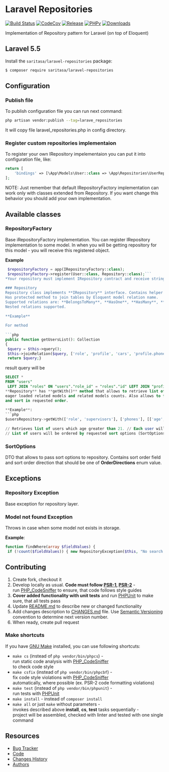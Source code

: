 
# Laravel Repositories  
  
[![Build Status](https://travis-ci.org/Saritasa/php-laravel-repositories.svg?branch=master)](https://travis-ci.org/Saritasa/php-laravel-repositories)
[![CodeCov](https://codecov.io/gh/Saritasa/php-laravel-repositories/branch/master/graph/badge.svg)](https://codecov.io/gh/Saritasa/php-laravel-repositories)
[![Release](https://img.shields.io/github/release/saritasa/php-laravel-repositories.svg)](https://github.com/Saritasa/php-laravel-repositories/releases)
[![PHPv](https://img.shields.io/packagist/php-v/saritasa/laravel-repositories.svg)](http://www.php.net)
[![Downloads](https://img.shields.io/packagist/dt/saritasa/laravel-repositories.svg)](https://packagist.org/packages/saritasa/laravel-repositories)
  
Implementation of Repository pattern for Laravel (on top of Eloquent)  
  
## Laravel 5.5  
  
Install the ```saritasa/laravel-repositories``` package:  
  
```bash  
$ composer require saritasa/laravel-repositories  
```  
## Configuration
### Publish file
To publish configuration file you can run next command:
```bash
php artisan vendor:publish --tag=larave_repositories
```
It will copy file laravel_repositories.php in config directory.
### Register custom repositories implementaion
To register your own IRepository impelementaion you can put it into configuration file, like:
```php
return [
	'bindings' => [\App\Models\User::class => \App\Repositories\UserRepository::class,],
];
```
NOTE: Just remember that default IRepositoryFactory implementation can work only with classes extended from Repository. If you want change this behavior you should add your own implementation.
## Available classes  
  
### RepositoryFactory  
Base iRepositoryFactory implementation. You can register IRepository implementation to some model. In when you will be getting repository for this model - you will receive this registered object.  
  
**Example**  
```php   
 $repositoryFactory = app(IRepositoryFactory::class);  
 $repositoryFactory->register(User::class, Repository::class);```  
*Your repository must implement IRepository contract and receive string $modelClass in constructor.*
  
### Repository  
Repository class implements **IRepository** interface. Contains helper methods to build query for SQL-like storages.  
Has protected method to join tables by Eloquent model relation name.  
Supported relations are: **BelongsToMany**, **HasOne**, **HasMany**, **BelongsTo**  
Nested relations supported.  
  
**Example**  
  
For method  
  
```php  
public function getUsersList(): Collection  
{  
 $query = $this->query();  
 $this->joinRelation($query, ['role', 'profile', 'cars', 'profile.phones']);  
 return $query;}  
```  
  
result query will be  
  
```SQL  
SELECT *  
FROM "users"  
 LEFT JOIN "roles" ON "users"."role_id" = "roles"."id" LEFT JOIN "profiles" ON "profiles"."user_id" = "users"."id" LEFT JOIN "cars" ON "cars"."user_id" = "users"."id" LEFT JOIN "phones" ON "phones"."profile_id" = "profiles"."id"```  
**Repository** has **getWith()** method that allows to retrieve list of entities with   
eager loaded related models and related models counts. Also allows to filter this list by given criteria   
and sort in requested order.  
  
**Example**:  
```php  
$usersRepository->getWith(['role', 'supervisors'], ['phones'], [['age', '>', 21]], $sortOptions)  
  
// Retrieves list of users which age greater than 21. // Each user will be retrieved with pre-loaded role and supervisors models.  
// List of users will be ordered by requested sort options (SortOptions::class object)  
```  
  
### SortOptions  
DTO that allows to pass sort options to repository. Contains sort order field   
and sort order direction that should be one of **OrderDirections** enum value.  
  
## Exceptions  
### Repository Exception  
Base exception for repository layer.  
### Model not found Exception  
Throws in case when some model not exists in storage.  
  
**Example**:  
```php  
function findWhere(array $fieldValues) {  
 if (!count($fieldValues)) { new RepositoryException($this, "No search criteria provided"); } // ...}  
```  
  
## Contributing  
  
1. Create fork, checkout it  
2. Develop locally as usual. **Code must follow [PSR-1](http://www.php-fig.org/psr/psr-1/), [PSR-2](http://www.php-fig.org/psr/psr-2/)** -  
    run [PHP_CodeSniffer](https://github.com/squizlabs/PHP_CodeSniffer) to ensure, that code follows style guides  
3. **Cover added functionality with unit tests** and run [PHPUnit](https://phpunit.de/) to make sure, that all tests pass  
4. Update [README.md](README.md) to describe new or changed functionality  
5. Add changes description to [CHANGES.md](CHANGES.md) file. Use [Semantic Versioning](https://semver.org/) convention to determine next version number.  
6. When ready, create pull request  
  
### Make shortcuts  
  
If you have [GNU Make](https://www.gnu.org/software/make/) installed, you can use following shortcuts:  
  
* ```make cs``` (instead of ```php vendor/bin/phpcs```) -  
    run static code analysis with [PHP_CodeSniffer](https://github.com/squizlabs/PHP_CodeSniffer)  
    to check code style  
* ```make csfix``` (instead of ```php vendor/bin/phpcbf```) -  
    fix code style violations with [PHP_CodeSniffer](https://github.com/squizlabs/PHP_CodeSniffer)  
    automatically, where possible (ex. PSR-2 code formatting violations)  
* ```make test``` (instead of ```php vendor/bin/phpunit```) -  
    run tests with [PHPUnit](https://phpunit.de/)  
* ```make install``` - instead of ```composer install```  
* ```make all``` or just ```make``` without parameters -  
    invokes described above **install**, **cs**, **test** tasks sequentially -  
    project will be assembled, checked with linter and tested with one single command  
  
## Resources  
  
* [Bug Tracker](http://github.com/saritasa/php-laravel-repositories/issues)  
* [Code](http://github.com/saritasa/php-laravel-repositories)  
* [Changes History](CHANGES.md)  
* [Authors](http://github.com/saritasa/php-laravel-repositories/contributors)
